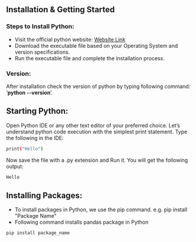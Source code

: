 ## Installation & Getting Started
### Steps to Install Python:
- Visit the official python website: [Website Link]( https://www.python.org/)
- Download the executable file based on your Operating System and version specifications.
- Run the executable file and complete the installation process.
### Version:
After installation check the version of python by typing following command: ‘**python --version**’.
## Starting Python:
Open Python IDE or any other text editor of your preferred choice. Let’s understand python code execution with the simplest print statement. Type the following in the IDE: 
```bash
print("Hello")
```

Now save the file with a .py extension and Run it. You will get the following output:
```bash
Hello
```

## Installing Packages:
- To install packages in Python, we use the pip command. 
e.g. pip install "Package Name"
- Following command installs pandas package in Python

```bash
pip install package_name
```